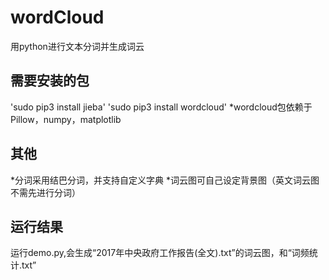 # wordCloud
用python进行文本分词并生成词云
## 需要安装的包
'sudo pip3 install jieba'
'sudo pip3 install wordcloud'
*wordcloud包依赖于Pillow，numpy，matplotlib 
## 其他
*分词采用结巴分词，并支持自定义字典
*词云图可自己设定背景图（英文词云图不需先进行分词）
## 运行结果
运行demo.py,会生成“2017年中央政府工作报告(全文).txt”的词云图，和“词频统计.txt”


